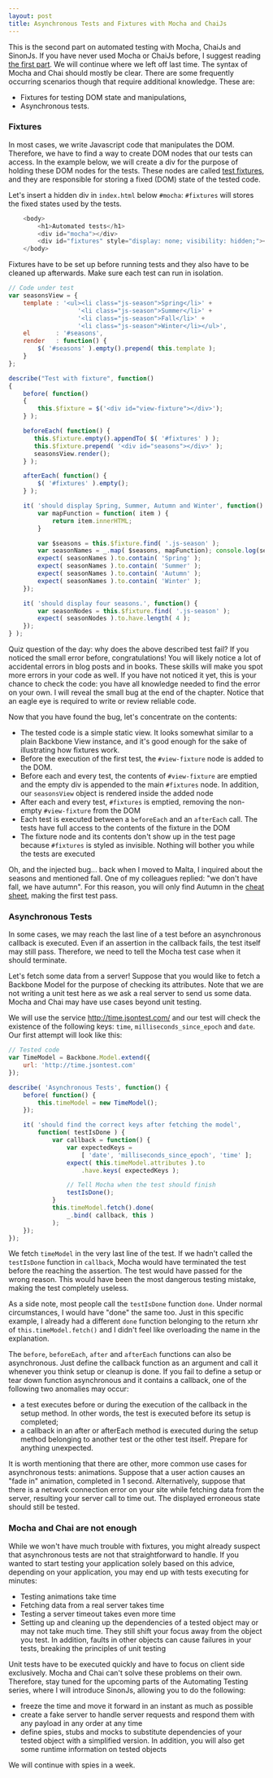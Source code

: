```yaml
---
layout: post
title: Asynchronous Tests and Fixtures with Mocha and ChaiJs
---
```


This is the second part on automated testing with Mocha, ChaiJs and SinonJs. If you have never used Mocha or ChaiJs before, I suggest reading <a href="http://zsolt-nagy.github.io/Writing-Automated-Tests-with-Mocha-and-Chai/">the first part</a>. We will continue where we left off last time. The syntax of Mocha and Chai should mostly be clear. There are some frequently occurring scenarios though that require additional knowledge. These are:

- Fixtures for testing DOM state and manipulations,
- Asynchronous tests.


### Fixtures

In most cases, we write Javascript code that manipulates the DOM. Therefore, we have to find a way to create DOM nodes that our tests can access. In the example below, we will create a div for the purpose of holding these DOM nodes for the tests. These nodes are called <a href="http://en.wikipedia.org/wiki/Test_fixture" target="_blank">test fixtures</a>, and they are responsible for storing a fixed (DOM) state of the tested code.

Let's insert a hidden div in `index.html` below `#mocha`: `#fixtures` will stores the fixed states used by the tests.

```javascript
    <body>
        <h1>Automated tests</h1>
        <div id="mocha"></div>
        <div id="fixtures" style="display: none; visibility: hidden;"></div>
    </body>
```

Fixtures have to be set up before running tests and they also have to be cleaned up afterwards. Make sure each test can run in isolation.


```javascript
// Code under test
var seasonsView = {
    template : '<ul><li class="js-season">Spring</li>' +
                   '<li class="js-season">Summer</li>' +
                   '<li class="js-season">Fall</li>' + 
                   '<li class="js-season">Winter</li></ul>',
    el       : '#seasons',
    render   : function() {
        $( '#seasons' ).empty().prepend( this.template );
    }  
};

describe("Test with fixture", function()
{
    before( function()
    {
        this.$fixture = $('<div id="view-fixture"></div>');
    } );

    beforeEach( function() {
       this.$fixture.empty().appendTo( $( '#fixtures' ) );
       this.$fixture.prepend( '<div id="seasons"></div>' );
       seasonsView.render();
    } );

    afterEach( function() {
        $( '#fixtures' ).empty();
    } );

    it( 'should display Spring, Summer, Autumn and Winter', function() {
        var mapFunction = function( item ) { 
            return item.innerHTML;
        }

        var $seasons = this.$fixture.find( '.js-season' ); 
        var seasonNames = _.map( $seasons, mapFunction); console.log(seasonNames);
        expect( seasonNames ).to.contain( 'Spring' );
        expect( seasonNames ).to.contain( 'Summer' );
        expect( seasonNames ).to.contain( 'Autumn' );
        expect( seasonNames ).to.contain( 'Winter' );
    });

    it( 'should display four seasons.', function() {
        var seasonNodes = this.$fixture.find( '.js-season' );
        expect( seasonNodes ).to.have.length( 4 );
    });
} );

```

Quiz question of the day: why does the above described test fail? If you noticed the small error before, congratulations! You will likely notice a lot of accidental errors in blog posts and in books. These skills will make you spot more errors in your code as well. If you have not noticed it yet, this is your chance to check the code: you have all knowledge needed to find the error on your own. I will reveal the small bug at the end of the chapter. Notice that an eagle eye is required to write or review reliable code.

Now that you have found the bug, let's concentrate on the contents:

- The tested code is a simple static view. It looks somewhat similar to a plain Backbone View instance, and it's good enough for the sake of illustrating how fixtures work. 
- Before the execution of the first test, the `#view-fixture` node is added to the DOM.
- Before each and every test, the contents of `#view-fixture` are emptied and the empty div is appended to the main `#fixtures` node. In addition, our `seasonsView` object is rendered inside the added node
- After each and every test, `#fixtures` is emptied, removing the non-empty `#view-fixture` from the DOM
- Each test is executed between a `beforeEach` and an `afterEach` call. The tests have full access to the contents of the fixture in the DOM
- The fixture node and its contents don't show up in the test page because `#fixtures` is styled as invisible. Nothing will bother you while the tests are executed

Oh, and the injected bug... back when I moved to Malta, I inquired about the seasons and mentioned fall. One of my colleagues replied: "we don't have fall, we have autumn". For this reason, you will only find Autumn in the <a href="https://github.com/zsolt-nagy/mocha-chai-sinon-cheatsheet" target="_blank">cheat sheet</a>, making the first test pass.


<a name="asynchronous"></a>
### Asynchronous Tests

In some cases, we may reach the last line of a test before an asynchronous callback is executed. Even if an assertion in the callback fails, the test itself may still pass. Therefore, we need to tell the Mocha test case when it should terminate. 

Let's fetch some data from a server! Suppose that you would like to fetch a Backbone Model for the purpose of checking its attributes. Note that we are not writing a unit test here as we ask a real server to send us some data. Mocha and Chai may have use cases beyond unit testing. 

We will use the service <a href="http://time.jsontest.com/" target="_blank">http://time.jsontest.com/</a> and our test will check the existence of the following keys: `time`, `milliseconds_since_epoch` and `date`. Our first attempt will look like this:

```javascript
// Tested code
var TimeModel = Backbone.Model.extend({
    url: 'http://time.jsontest.com'
});

describe( 'Asynchronous Tests', function() {
    before( function() {
        this.timeModel = new TimeModel();
    });

    it( 'should find the correct keys after fetching the model', 
        function( testIsDone ) {
            var callback = function() { 
                var expectedKeys = 
                    [ 'date', 'milliseconds_since_epoch', 'time' ];  
                expect( this.timeModel.attributes ).to
                    .have.keys( expectedKeys );    

                // Tell Mocha when the test should finish
                testIsDone();        
            }
            this.timeModel.fetch().done( 
                _.bind( callback, this ) 
            );
    });
});
```

We fetch `timeModel` in the very last line of the test. If we hadn't called the `testIsDone` function in `callback`, Mocha would have terminated the test before the reaching the assertion. The test would have passed for the wrong reason. This would have been the most dangerous testing mistake, making the test completely useless. 

As a side note, most people call the `testIsDone` function `done`. Under normal circumstances, I would have "done" the same too. Just in this specific example, I already had a different `done` function belonging to the return xhr of `this.timeModel.fetch()` and I didn't feel like overloading the name in the explanation. 

The `before`, `beforeEach`, `after` and `afterEach` functions can also be asynchronous. Just define the callback function as an argument and call it whenever you think setup or cleanup is done. If you fail to define a setup or tear down function asynchronous and it contains a callback, one of the following two anomalies may occur:

- a test executes before or during the execution of the callback in the setup method. In other words, the test is executed before its setup is completed;
- a callback in an after or afterEach method is executed during the setup method belonging to another test or the other test itself. Prepare for anything unexpected.

It is worth mentioning that there are other, more common use cases for asynchronous tests: animations. Suppose that a user action causes an "fade in" animation, completed in 1 second. Alternatively, suppose that there is a network connection error on your site while fetching data from the server, resulting your server call to time out. The displayed erroneous state should still be tested.

### Mocha and Chai are not enough

While we won't have much trouble with fixtures, you might already suspect that asynchronous tests are not that straightforward to handle. If you wanted to start testing your application solely based on this advice, depending on your application, you may end up with tests executing for minutes:

- Testing animations take time
- Fetching data from a real server takes time
- Testing a server timeout takes even more time
- Setting up and cleaning up the dependencies of a tested object may or may not take much time. They still shift your focus away from the object you test. In addition, faults in other objects can cause failures in your tests, breaking the principles of unit testing

Unit tests have to be executed quickly and have to focus on client side exclusively. Mocha and Chai can't solve these problems on their own. Therefore, stay tuned for the upcoming parts of the Automating Testing series, where I will introduce SinonJs, allowing you to do the following:

- freeze the time and move it forward in an instant as much as possible
- create a fake server to handle server requests and respond them with any payload in any order at any time
- define spies, stubs and mocks to substitute dependencies of your tested object with a simplified version. In addition, you will also get some runtime information on tested objects

We will continue with spies in a week.
